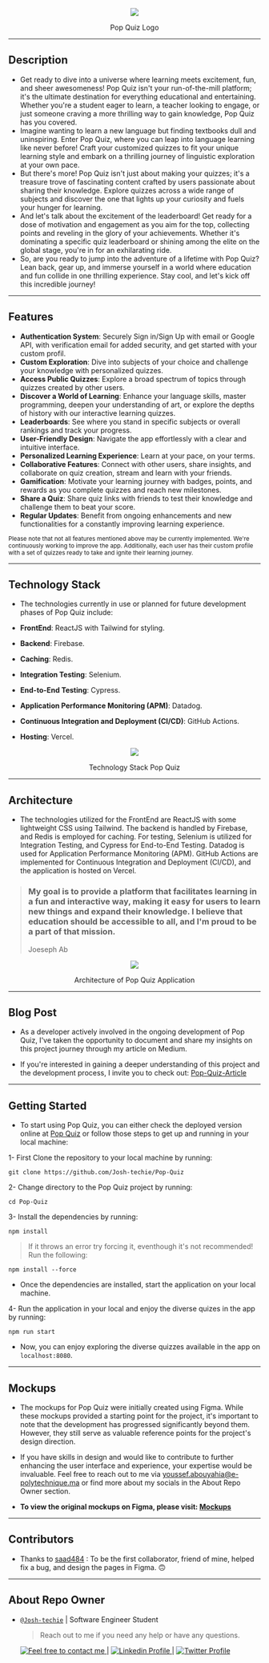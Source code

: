 <p align="center">
<img src ="https://www.notion.so/image/https%3A%2F%2Fprod-files-secure.s3.us-west-2.amazonaws.com%2F029a1497-45bd-4b48-af71-c2ab8a918091%2F90ef36c4-f606-4e7d-8443-17fe7a6d883a%2FLogo.png?table=block&id=076232fa-231d-41d1-a14f-12f5d45d4732&spaceId=029a1497-45bd-4b48-af71-c2ab8a918091&width=2000&userId=9d08c749-75eb-439d-ad10-2a83e114a53b&cache=v2">
</p>
<p align="center">
 Pop Quiz Logo
</p>

---

<h2>Description</h2>

- Get ready to dive into a universe where learning meets excitement, fun, and sheer awesomeness! Pop Quiz isn't your run-of-the-mill platform; it's the ultimate destination for everything educational and entertaining. Whether you're a student eager to learn, a teacher looking to engage, or just someone craving a more thrilling way to gain knowledge, Pop Quiz has you covered.
- Imagine wanting to learn a new language but finding textbooks dull and uninspiring. Enter Pop Quiz, where you can leap into language learning like never before! Craft your customized quizzes to fit your unique learning style and embark on a thrilling journey of linguistic exploration at your own pace.
- But there's more! Pop Quiz isn't just about making your quizzes; it's a treasure trove of fascinating content crafted by users passionate about sharing their knowledge. Explore quizzes across a wide range of subjects and discover the one that lights up your curiosity and fuels your hunger for learning.
- And let's talk about the excitement of the leaderboard! Get ready for a dose of motivation and engagement as you aim for the top, collecting points and reveling in the glory of your achievements. Whether it's dominating a specific quiz leaderboard or shining among the elite on the global stage, you're in for an exhilarating ride.
- So, are you ready to jump into the adventure of a lifetime with Pop Quiz? Lean back, gear up, and immerse yourself in a world where education and fun collide in one thrilling experience. Stay cool, and let's kick off this incredible journey!

---

<h2> Features </h2>

- **Authentication System**: Securely Sign in/Sign Up with email or Google API, with verification email for added security, and get started with your custom profil.
- **Custom Exploration**: Dive into subjects of your choice and challenge your knowledge with personalized quizzes.
- **Access Public Quizzes**: Explore a broad spectrum of topics through quizzes created by other users.
- **Discover a World of Learning**: Enhance your language skills, master programming, deepen your understanding of art, or explore the depths of history with our interactive learning quizzes.
- **Leaderboards**: See where you stand in specific subjects or overall rankings and track your progress.
- **User-Friendly Design**: Navigate the app effortlessly with a clear and intuitive interface.
- **Personalized Learning Experience**: Learn at your pace, on your terms.
- **Collaborative Features**: Connect with other users, share insights, and collaborate on quiz creation, stream and learn with your friends.
- **Gamification**: Motivate your learning journey with badges, points, and rewards as you complete quizzes and reach new milestones.
- **Share a Quiz**: Share quiz links with friends to test their knowledge and challenge them to beat your score.
- **Regular Updates**: Benefit from ongoing enhancements and new functionalities for a constantly improving learning experience.

<small> Please note that not all features mentioned above may be currently implemented. We're continuously working to improve the app. Additionally, each user has their custom profile with a set of quizzes ready to take and ignite their learning journey. </small>

---

<h2> Technology Stack</h2>

- The technologies currently in use or planned for future development phases of Pop Quiz include:

- **FrontEnd**: ReactJS with Tailwind for styling.
- **Backend**: Firebase.
- **Caching**: Redis.
- **Integration Testing**: Selenium.
- **End-to-End Testing**: Cypress.
- **Application Performance Monitoring (APM)**: Datadog.
- **Continuous Integration and Deployment (CI/CD)**: GitHub Actions.
- **Hosting**: Vercel.

<p align="center">
<img src ="https://www.notion.so/image/https%3A%2F%2Fprod-files-secure.s3.us-west-2.amazonaws.com%2F029a1497-45bd-4b48-af71-c2ab8a918091%2F85203b7e-8ec7-45c9-8746-f447c3a16e02%2FTechnologues-Stack-Pop-Quiz.png?table=block&id=6526f0d9-6089-4959-b66a-9df9da895d53&spaceId=029a1497-45bd-4b48-af71-c2ab8a918091&width=2000&userId=9d08c749-75eb-439d-ad10-2a83e114a53b&cache=v2">
<p align="center">
 Technology Stack Pop Quiz
</p>

---

<h2> Architecture </h2>

- The technologies utilized for the FrontEnd are ReactJS with some lightweight CSS using Tailwind. The backend is handled by Firebase, and Redis is employed for caching. For testing, Selenium is utilized for Integration Testing, and Cypress for End-to-End Testing. Datadog is used for Application Performance Monitoring (APM). GitHub Actions are implemented for Continuous Integration and Deployment (CI/CD), and the application is hosted on Vercel.

> <h3> My goal is to provide a platform that facilitates learning in a fun and interactive way, making it easy for users to learn new things and expand their knowledge. I believe that education should be accessible to all, and I'm proud to be a part of that mission. </h3> <p>Joeseph Ab</p>

<p align="center">
<img src ="https://www.notion.so/image/https%3A%2F%2Fprod-files-secure.s3.us-west-2.amazonaws.com%2F029a1497-45bd-4b48-af71-c2ab8a918091%2F6e0d2d3c-4e52-4238-9bd1-44a462105164%2FArchitecute-Pop-Quiz.svg?table=block&id=289d5d9a-0f6e-4a37-821b-aca67ff92c74&spaceId=029a1497-45bd-4b48-af71-c2ab8a918091&userId=9d08c749-75eb-439d-ad10-2a83e114a53b&cache=v2">
<p align="center">
 Architecture of Pop Quiz Application
</p>

---

<h2> Blog Post</h2>

- As a developer actively involved in the ongoing development of Pop Quiz, I've taken the opportunity to document and share my insights on this project journey through my article on Medium.

- If you're interested in gaining a deeper understanding of this project and the development process, I invite you to check out: [Pop-Quiz-Article](https://medium.com/@Joe-seph)

---

<h2>  Getting Started</h2>

- To start using Pop Quiz, you can either check the deployed version online at [Pop Quiz](https://pop-quiz-five.vercel.app/) or follow those steps to get up and running in your local machine:

1- First Clone the repository to your local machine by running:

```
git clone https://github.com/Josh-techie/Pop-Quiz
```

2- Change directory to the Pop Quiz project by running:

```
cd Pop-Quiz
```

3- Install the dependencies by running:

```
npm install
```

> If it throws an error try forcing it, eventhough it's not recommended! Run the following:

```
npm install --force
```

- Once the dependencies are installed, start the application on your local machine.

4- Run the application in your local and enjoy the diverse quizes in the app by running:

```
npm run start
```

- Now, you can enjoy exploring the diverse quizzes available in the app on `localhost:8080`.

---

<h2> Mockups </h2>

- The mockups for Pop Quiz were initially created using Figma. While these mockups provided a starting point for the project, it's important to note that the development has progressed significantly beyond them. However, they still serve as valuable reference points for the project's design direction.

- If you have skills in design and would like to contribute to further enhancing the user interface and experience, your expertise would be invaluable. Feel free to reach out to me via [youssef.abouyahia@e-polytechnique.ma](mailto:youssef.abouyahia@e-polytechnique.ma) or find more about my socials in the About Repo Owner section.

- **To view the original mockups on Figma, please visit: [Mockups](<https://www.figma.com/file/KoSmTUMKXap4xoZb18GbW6/Quiz-Game-(Community)?type=design&mode=design&t=UbOu3GlL52LrT2ZG-1>)**

---

<h2> Contributors </h2>

- Thanks to [saad484](https://github.com/saad484) : To be the first collaborator, friend of mine, helped fix a bug, and design the pages in Figma. 🙃

---

<h2> About Repo Owner </h2>

- [`@Josh-techie`]() | Software Engineer Student

  > Reach out to me if you need any help or have any questions.

  <a href="mailto:youssef.abouyahia@e-polytechnique.ma">
  	<img alt="Feel free to contact me" src="https://img.shields.io/badge/-Ask_me_anything-blue?style=flat&logo=Gmail&logoColor=white&link=mailto:youssef.abouyahia@e-polytechnique.ma&color=3d85c6" />
  </a>
  <span> | </span>
    <a href="https://www.linkedin.com/in/youssef-abouyahia/">
        <img alt="Linkedin Profile" src="https://img.shields.io/badge/-Linkedin-0072b1?style=flat&logo=Linkedin&logoColor=white&link=https://www.linkedin.com/in/youssef-abouyahia/" />
    </a>
    <span> | </span>
    <a href="https://twitter.com/JoesephAb">
        <img alt="Twitter Profile" src="https://img.shields.io/badge/-Twitter-0072b1?style=flat&logo=Twitter&logoColor=white&link=https://twitter.com/JoesephAb&color=1DA1F2" />
    </a>
